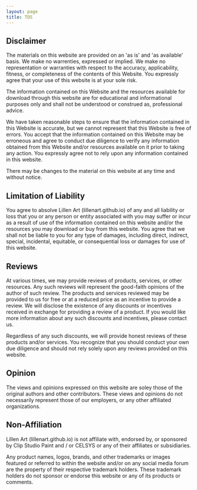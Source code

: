 ```yaml
---
layout: page
title: TOS
---
```


## Disclaimer
The materials on this website are provided on an 'as is' and 'as available' basis. We make no warrenties, expressed or implied. We make no representation or warranties with respect to the accuracy, applicability, fitness, or completeness of the contents of this Website. You expressly agree that your use of this website is at your sole risk. 

The information contained on this Website and the resources available for download through this website are for educational and informational purposes only and shall not be understood or construed as, professional advice. 

We have taken reasonable steps to ensure that the information contained in this Website is accurate, but we cannot represent that this Website is free of errors. You accept that the information contained on this Website may be erroneous and agree to conduct due diligence to verify any information obtained from this Website and/or resources available on it prior to taking any action. You expressly agree not to rely upon any information contained in this website.

There may be changes to the material on this website at any time and without notice.


## Limitation of Liability
You agree to absolve Lillen Art (lillenart.github.io) of any and all liability or loss that you or any person or entity associated with you may suffer or incur as a result of use of the information contained on this website and/or the resources you may download or buy from this website. You agree that we shall not be liable to you for any type of damages, including direct, indirect, special, incidental, equitable, or consequential loss or damages for use of this website.


## Reviews
At various times, we may provide reviews of products, services, or other resources. Any such reviews will represent the good-faith opinions of the author of such review. The products and services reviewed may be provided to us for free or at a reduced price as an incentive to provide a review. We will disclose the existence of any discounts or incentives received in exchange for providing a review of a product. If you would like more information about any such discounts and incentives, please contact us.

Regardless of any such discounts, we will provide honest reviews of these products and/or services. You recognize that you should conduct your own due diligence and should not rely solely upon any reviews provided on this website.


## Opinion
The views and opinions expressed on this website are soley those of the original authors and other contributors. These views and opinions do not necessarily represent those of our employers, or any other affiliated organizations. 


## Non-Affiliation
Lillen Art (lillenart.github.io) is not affiliate with, endorsed by, or sponsored by Clip Studio Paint and / or CELSYS or any of their affiliates or subsidiaries.

Any product names, logos, brands, and other trademarks or images featured or referred to within the  website and/or on any social media forum are the property of their respective trademark holders. These trademark holders do not sponsor or endorse this website or any of its products or comments. 